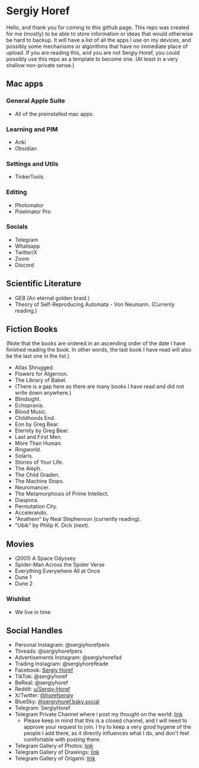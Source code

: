 # Sergiy Horef
Hello, and thank you for coming to this github page.
This repo was created for me (mostly) to be able to store information or ideas that would otherwise be hard to backup.
It will have a list of all the apps I use on my devices, and possibly some mechanisms or algorithms that have no immediate place of upload.
If you are reading this, and you are not Sergiy Horef, you could possibly use this repo as a template to become one. (At least in a very shallow non-private sense.)

## Mac apps
### General Apple Suite
- All of the preinstalled mac apps.

### Learning and PIM
- Anki
- Obsidian

### Settings and Utils
- TinkerTools

### Editing
- Photomator
- Pixelmator Pro

### Socials
- Telegram
- Whatsapp
- Twitter/X
- Zoom
- Discord

## Scientific Literature
- GEB (An eternal golden braid.)
- Theory of Self-Reproducing Automata - Von Neumann. (Currenly reading.)

## Fiction Books
(Note that the books are ordered in an ascending order of the date I have finished reading the book. In other words, the last book I have read will also be the last one in the list.)
- Atlas Shrugged.
- Flowers for Algernon.
- The Library of Babel.
- (There is a gap here as there are many books I have read and did not write down anywhere.)
- Blindsight.
- Echopraxia.
- Blood Music.
- Childhoods End.
- Eon by Greg Bear.
- Eternity by Greg Bear.
- Last and First Men.
- More Than Human.
- Ringworld.
- Solaris.
- Stories of Your Life.
- The Aleph.
- The Child Graden.
- The Machine Stops.
- Neuromancer.
- The Metamorphosis of Prime Intellect.
- Diaspora.
- Permutation City.
- Accelerando.
- "Anathem" by Neal Stephenson (currently reading).
- "Ubik" by Philip K. Dick (next).

## Movies
- (2001) A Space Odyssey
- Spider-Man Across the Spider Verse
- Everything Everywhere All at Once
- Dune 1
- Dune 2
### Wishlist
- We live in time


## Social Handles
- Personal Instagram: @sergiyhorefpers
- Threads: @sergiyhorefpers
- Advertisements Instagram: @sergiyhorefad
- Trading Instagram: @sergiyhoreftrade
- Facebook: [Sergiy Horef](https://www.facebook.com/profile.php?id=100007386996172)
- TikTok: @sergiyhoref
- BeReal: @sergiyhoref
- Reddit: [u/Sergiy-Horef](https://www.reddit.com/user/Sergiy-Horef)
- X/Twitter: [@horefsergiy](https://twitter.com/horefsergiy)
- BlueSky: [@sergiyhoref.bsky.social](https://bsky.app/profile/sergiyhoref.bsky.social)
- Telegram: SergiyHoref
- Telegram Private Channel where i post my thought on the world: [link](https://t.me/+x2wCsVk28ONiMjli)
  - Please keep in mind that this is a closed channel, and I will need to approve your request to join. I try to keep a very good hygene of the people I add there, as it directly influences what I do, and don't feel comfortable with posting there.
- Telegram Gallery of Photos: [link](https://t.me/Horef_Gallery)
- Telegram Gallery of Drawings: [link](https://t.me/horef_drawing_gallery)
- Telegram Gallery of Origami: [link](https://t.me/horef_origami)
